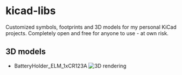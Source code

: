 # kicad-libs

Customized symbols, footprints and 3D models for my personal KiCad projects. Completely open and free for anyone to use - at own risk.

## 3D models

- BatteryHolder_ELM_1xCR123A
  ![3D rendering](/renderings/BatteryHolder_ELM_1xCR123A.png?raw=true "BatteryHolder_ELM_1xCR123A")

